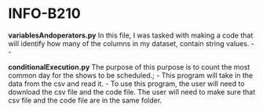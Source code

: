 # INFO-B210

**variablesAndoperators.py**
  In this file, I was tasked with making a code that will identify how many of the columns in my dataset, contain string values.
    -
    -

**conditionalExecution.py**
  The purpose of this purpose is to count the most common day for the shows to be scheduled.;
    - This program will take in the data from the csv and read it. 
    - To use this program, the user will need to download the csv file and the code file. The user will need to make sure that csv file and the code file are in the same folder. 
